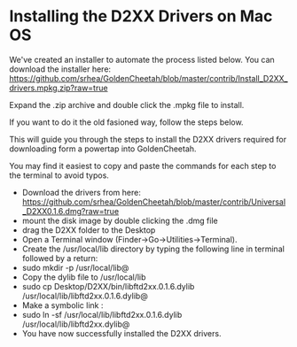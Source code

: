 # Installing the D2XX Drivers on Mac OS

We've created an installer to automate the process listed below. You can download the installer here:
https://github.com/srhea/GoldenCheetah/blob/master/contrib/Install_D2XX_drivers.mpkg.zip?raw=true

Expand the .zip archive and double click the .mpkg file to install.

If you want to do it the old fasioned way, follow the steps below.

This will guide you through the steps to install the D2XX drivers required for downloading form a powertap into GoldenCheetah.

You may find it easiest to copy and paste the commands for each step to the terminal to avoid typos.

* Download the drivers from here: https://github.com/srhea/GoldenCheetah/blob/master/contrib/Universal_D2XX0.1.6.dmg?raw=true
* mount the disk image by double clicking the .dmg file
* drag the D2XX folder to the Desktop
* Open a Terminal window (Finder->Go->Utilities->Terminal).
* Create the /usr/local/lib directory by typing the following line in terminal followed by a return:
* sudo mkdir -p /usr/local/lib@
* Copy the dylib file to /usr/local/lib 
* sudo cp Desktop/D2XX/bin/libftd2xx.0.1.6.dylib /usr/local/lib/libftd2xx.0.1.6.dylib@
* Make a symbolic link :
* sudo ln -sf /usr/local/lib/libftd2xx.0.1.6.dylib /usr/local/lib/libftd2xx.dylib@
* You have now successfully installed the D2XX drivers. 